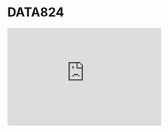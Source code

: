 # DATA824

<iframe src="https://kansas-my.sharepoint.com/:p:/g/personal/y490r251_home_ku_edu/EZZbIhIKQoNBg0aXt1NRqqYB3sB7qM7mq6TDKPfLsVgJrw?e=W9BXJg" width="350px" height="221px" frameborder="0"> DATA824 <a target="_blank" href="https://office.com">Microsoft Office</a> Final presentation: <a target="_blank" href="https://office.com/webapps">Office</a></iframe>
